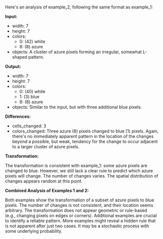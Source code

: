 Here's an analysis of example_2, following the same format as example_1:

**Input:**

*   width: 7
*   height: 7
*   colors:
    *   0: (42) white
    *   8: (8) azure
*   objects: A cluster of azure pixels forming an irregular, somewhat L-shaped pattern.

**Output:**

*   width: 7
*   height: 7
*   colors:
    *   0: (40) white
    *   1: (3) blue
    *   8: (8) azure
*   objects: Similar to the input, but with three additional blue pixels.

**Differences:**

*   cells_changed: 3
*   colors_changed: Three azure (8) pixels changed to blue (1) pixels.  Again, there's no immediately apparent pattern in the location of the changes beyond a possible, but weak, tendency for the change to occur adjacent to a larger cluster of azure pixels.

**Transformation:**

The transformation is consistent with example_1: some azure pixels are changed to blue.  However,  we still lack a clear rule to predict which azure pixels will change. The number of changes varies. The spatial distribution of changes appears random at this point.

**Combined Analysis of Examples 1 and 2:**

Both examples show the transformation of a subset of azure pixels to blue pixels. The number of changes is not consistent, and their location seems arbitrary. The transformation does not appear geometric or rule-based (e.g., changing pixels on edges or corners).  Additional examples are crucial to identify a reliable pattern.  More examples might reveal a hidden rule that is not apparent after just two cases.  It may be a stochastic process with some underlying probability.




